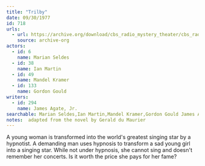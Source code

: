 ```yaml
---
title: "Trilby"
date: 09/30/1977
id: 718
urls: 
  - url: https://archive.org/download/cbs_radio_mystery_theater/cbs_radio_mystery_theater-0701-0750.zip/cbs_radio_mystery_theater-0701-0750%2Fcbsrmt_0718_trilby.mp3
    source: archive-org
actors:  
  - id: 6
    name: Marian Seldes  
  - id: 38
    name: Ian Martin  
  - id: 49
    name: Mandel Kramer  
  - id: 133
    name: Gordon Gould
writers:  
  - id: 294
    name: James Agate, Jr.
searchable: Marian Seldes,Ian Martin,Mandel Kramer,Gordon Gould James Agate, Jr.
notes:  adapted from the novel by Gerald du Maurier
---
```

A young woman is transformed into the world's greatest singing star by a hypnotist. A demanding man uses hypnosis to transform a sad young girl into a singing star. While not under hypnosis, she cannot sing and doesn't remember her concerts. Is it worth the price she pays for her fame?